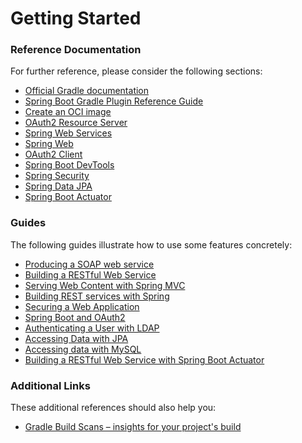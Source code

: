 # Getting Started

### Reference Documentation
For further reference, please consider the following sections:

* [Official Gradle documentation](https://docs.gradle.org)
* [Spring Boot Gradle Plugin Reference Guide](https://docs.spring.io/spring-boot/docs/2.7.11-SNAPSHOT/gradle-plugin/reference/html/)
* [Create an OCI image](https://docs.spring.io/spring-boot/docs/2.7.11-SNAPSHOT/gradle-plugin/reference/html/#build-image)
* [OAuth2 Resource Server](https://docs.spring.io/spring-boot/docs/2.7.11-SNAPSHOT/reference/htmlsingle/#web.security.oauth2.server)
* [Spring Web Services](https://docs.spring.io/spring-boot/docs/2.7.11-SNAPSHOT/reference/htmlsingle/#io.webservices)
* [Spring Web](https://docs.spring.io/spring-boot/docs/2.7.11-SNAPSHOT/reference/htmlsingle/#web)
* [OAuth2 Client](https://docs.spring.io/spring-boot/docs/2.7.11-SNAPSHOT/reference/htmlsingle/#web.security.oauth2.client)
* [Spring Boot DevTools](https://docs.spring.io/spring-boot/docs/2.7.11-SNAPSHOT/reference/htmlsingle/#using.devtools)
* [Spring Security](https://docs.spring.io/spring-boot/docs/2.7.11-SNAPSHOT/reference/htmlsingle/#web.security)
* [Spring Data JPA](https://docs.spring.io/spring-boot/docs/2.7.11-SNAPSHOT/reference/htmlsingle/#data.sql.jpa-and-spring-data)
* [Spring Boot Actuator](https://docs.spring.io/spring-boot/docs/2.7.11-SNAPSHOT/reference/htmlsingle/#actuator)

### Guides
The following guides illustrate how to use some features concretely:

* [Producing a SOAP web service](https://spring.io/guides/gs/producing-web-service/)
* [Building a RESTful Web Service](https://spring.io/guides/gs/rest-service/)
* [Serving Web Content with Spring MVC](https://spring.io/guides/gs/serving-web-content/)
* [Building REST services with Spring](https://spring.io/guides/tutorials/rest/)
* [Securing a Web Application](https://spring.io/guides/gs/securing-web/)
* [Spring Boot and OAuth2](https://spring.io/guides/tutorials/spring-boot-oauth2/)
* [Authenticating a User with LDAP](https://spring.io/guides/gs/authenticating-ldap/)
* [Accessing Data with JPA](https://spring.io/guides/gs/accessing-data-jpa/)
* [Accessing data with MySQL](https://spring.io/guides/gs/accessing-data-mysql/)
* [Building a RESTful Web Service with Spring Boot Actuator](https://spring.io/guides/gs/actuator-service/)

### Additional Links
These additional references should also help you:

* [Gradle Build Scans – insights for your project's build](https://scans.gradle.com#gradle)

